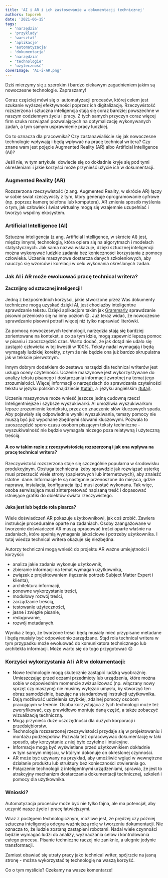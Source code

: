 ```yaml
---
title: 'AI i AR i ich zastosowanie w dokumentacji technicznej'
authors: toporek
date: '2021-06-15'
tags:
  - 'narzędzia'
  - 'przyklady'
  - 'warsztat'
  - 'aplikacje'
  - 'automatyzacja'
  - 'dokumentacja'
  - 'narzędzia'
  - 'technologie'
  - 'użyteczność'
coverImage: 'AI-i-AR.png'
---
```


Dziś mierzymy się z szerokim i bardzo ciekawym zagadnieniem jakim są nowoczesne
technologie. Zapraszamy!

<!--truncate-->

Coraz częściej mówi się o  automatyzacji procesów, której celem jest szukanie
wyższej efektywności poprzez ich digitalizację. Rzeczywistość rozszerzona i
sztuczna inteligencja stają się coraz bardziej powszechne w naszym codziennym
życiu i pracy. Z tych samych przyczyn coraz więcej firm szuka rozwiązań
pozwalających na optymalizację wykonywanych zadań, a tym samym usprawnienie
pracy ludzkiej.

Co to oznacza dla pracownika? Czy zastanawialiście się jak nowoczesne
technologie wpływają i będą wpływać na pracę technical writera? Czy znane wam
jest pojęcie Augmented Reality (AR) albo Artificial Intelligence (AI)?

Jeśli nie, w tym artykule  dowiecie się co dokładnie kryje się pod tymi
określeniami i jakie korzyści może przynieść użycie ich w dokumentacji.

### Augmented Reality (AR)

Rozszerzona rzeczywistość (z ang. Augmented Reality, w skrócie AR) łączy w sobie
świat rzeczywisty z tym, który generuje oprogramowanie cyfrowe (np. poprzez
kamerę telefonu lub komputera). AR zmienia sposób myślenia o tym, jak człowiek i
świat wirtualny mogą się wzajemnie uzupełniać i tworzyć wspólny ekosystem.

### **Artificial Intelligence** (AI)

Sztuczna inteligencja (z ang. Artificial Intelligence, w skrócie AI) jest,
między innymi, technologią, która opiera się na algorytmach i modelach
statystycznych. Jak sama nazwa wskazuje, dzięki sztucznej inteligencji można
wykonywać ludzkie zadania bez konieczności korzystania z pomocy człowieka.
Uczenie maszynowe dostarcza danych szkoleniowych, aby nauczyć się wzorców i
korelacji w celu wykonania określonych zadań.

### Jak AI i AR może ewoluować pracę technical writera?

#### Zacznijmy od sztucznej inteligencji!

Jedną z bezpośrednich korzyści, jakie stworzone przez Was dokumenty techniczne
mogą uzyskać dzięki AI, jest chociażby inteligentne sprawdzanie tekstu. Dzięki
aplikacjom takim jak
[Grammarly](http://techwriter.pl/grammarly-narzedzie-do-sprawdzania-pisowni/)
sprawdzanie pisowni przeniosło się na inny poziom 😊. Już teraz widać, że
nowoczesne sprawdzanie pisowni potrafi więcej niż tylko naprawiać literówki.

Za pomocą nowoczesnych technologii, narzędzia stają się bardziej zorientowane na
kontekst, a co za tym idzie, mogą zapewnić lepszą pomoc w pisaniu i zaoszczędzić
czas. Warto dodać, że jak dotąd nie udało się zastąpić człowieka w tej kwestii w
100%. Teksty nadal wymagają i będą wymagały ludzkiej korekty, z tym że nie
będzie ona już bardzo skrupulatna jak w tekście pierwotnym.

Innym dobrym dodatkiem do zestawu narzędzi dla technical writerów jest usługa
oceny czytelności. Uczenie maszynowe jest wykorzystywane do analizy tekstu
pisanego i dostarczania informacji zwrotnej na temat jego zrozumiałości. Więcej
informacji o narzędziach do sprawdzania czytelności tekstu w języku polskim
znajdziecie [(tutaj)](http://techwriter.pl/prosty-jezyk-przyklady-i-narzedzia/),
a  języku angielskim
[(tutaj)](https://readabilityformulas.com/free-readability-calculators.php).

Uczenie maszynowe może wnieść jeszcze jedną cudowną rzecz! Inteligentniejsze i
szybsze wyszukiwarki. AI umożliwia wyszukiwarkom lepsze zrozumienie kontekstu,
przez co znaczenie słów kluczowych spada. Aby pojawiały się odpowiednie wyniki
wyszukiwania, tematy pomocy nie muszą być już wypchane zbędnymi słowami
kluczowymi. Pozwala to zaoszczędzić sporo czasu osobom piszącym teksty
techniczne - wyszukiwalność nie będzie wymagała niczego poza relatywną i
użyteczną treścią.

#### A co w takim razie z rzeczywistością rozszerzoną i jak ona wpływa na pracę technical writera?

Rzeczywistość rozszerzona staje się szczególnie popularna w środowisku
produkcyjnym. Obsługa techniczna  żeby sprawdzić jak rozwiązać usterkę musi
przerzucić wiele strony (papierowych lub internetowych), aby znaleźć istotne 
dane. Informacje te są następnie przenoszone do miejsca, gdzie naprawa,
instalacja, konfiguracja itp.) musi zostać wykonana. Tak więc, osoba serwisująca
musi zinterpretować napisaną treść i dopasować istniejące grafiki do obiektów
świata rzeczywistego.

#### Jaka jest lub będzie rola pisarza?

Wiele doświadczeń AR pokazuje użytkownikowi, jak coś zrobić. Zawiera instrukcje
proceduralne oparte na zadaniach. Osoby zaangażowane w tworzenie doświadczeń AR
muszą opracować treści oparte właśnie na zadaniach, które spełnią wymagania
jakościowe i potrzeby użytkownika. I tutaj wiedza technical writera okazuje się
niezbędna.

Autorzy techniczni mogą wnieść do projektu AR ważne umiejętności i korzyści:

- analiza jakie zadania wykonuje użytkownik,
- zbieranie informacji na temat wymagań użytkownika,
- związek z projektowaniem (łączenie potrzeb Subject Matter Expert i klienta),
- architektura informacji,
- ponowne wykorzystanie treści,
- modułowy rozwój treści,
- zarządzanie treścią,
- testowanie użyteczności,
- jasne i zwięzłe pisanie,
- redagowanie,
- rozwój metadanych.

Wynika z tego, że tworzone treści będą musiały mieć przypisane metadane i będą
musiały być odpowiednio zarządzane. Stąd rola technical writera w tym przypadku
może ewoluować do komunikatora technicznego lub architekta informacji. Może
warto się do togo przygotować 😊

### Korzyści wykorzystania AI i AR w dokumentacji:

- Nowe technologie mogą skutecznie zastąpić ludzką wyobraźnię. Umieszczając
  przed oczami przedmioty lub urządzenia, które można sobie w odpowiednim
  momencie zwizualizować (np. włączany nowy sprzęt czy maszynę) nie musimy
  wytężać umysłu, by stworzyć ten obraz samodzielnie, bazując na standardowej
  instrukcji użytkownika.
- Dają możliwość udzielenia szybkiej, zdalnej pomocy osobom pracującym w
  terenie. Osoba korzystająca z tych technologii może też zweryfikować, czy
  prawidłowo montuje daną część, a także zobaczyć wizualizację techniczną.
- Mogą przynieść duże oszczędności dla dużych korporacji i przedsiębiorstw.
- Technologia rozszerzonej rzeczywistości przydaje się w projektowaniu i montażu
  podzespołów. Pozwala też opracowywać dokumentację w taki sposób, aby
  korzystanie z niej było czytelne i intuicyjne.
- Informacje mogą być wyświetlane przed użytkownikiem dokładnie w tym samym
  miejscu, w którym dokonuje on określonej czynności.
- AR może być używany na przykład, aby umożliwić wgląd w wewnętrzne działanie
  produktu lub struktury bez konieczności otwierania go.
- Połączenie technologii z inteligentnymi urządzeniami, sprawia, że jest to
  atrakcyjny mechanizm dostarczania dokumentacji technicznej, szkoleń i pomocy
  dla użytkownika.

### Wnioski?

Automatyzacja procesów może być nie tylko fajna, ale ma potencjał, aby uczynić
nasze życie i pracę łatwiejszymi.

Wraz z postępem technologicznym, możliwe jest, że prędzej czy później sztuczna
inteligencja odegra ważniejszą rolę w tworzeniu dokumentacji. Nie oznacza to, że
ludzie zostaną zastąpieni robotami. Nadal wiele czynności będzie wymagać ludzi
do analizy, wyznaczania celów i kontrolowania całego procesu. Pisanie techniczne
raczej nie zaniknie, a ulegnie jedynie transformacji.

Zamiast obawiać się utraty pracy jako technical writer, spójrzcie na jasną
stronę - można wykorzystać tę technologię na waszą korzyść.

Co o tym myślicie? Czekamy na wasze komentarze!
